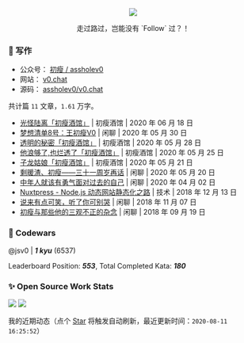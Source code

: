 <div align="center">
  <a href="https://github.com/willin/willin" target="_blank"><img src="https://hits.b3log.org/willin/willin.svg"></a>
  <br>
	<p>走过路过，岂能没有 `Follow` 过？！</p>
</div>

### :notebook: 写作

- 公众号： [初瘦 / assholev0](https://v0.chat/qr.png)
- 网站： [v0.chat](https://v0.chat)
- 源码： [assholev0/v0.chat](https://github.com/assholev0)

共计篇 `11` 文章，`1.61` 万字。

- [光怪陆离「初瘦酒馆」](https://v0.chat/p/long-live/) | 初瘦酒馆 | 2020 年 06 月 18 日
- [梦想清单8号：王初瘦V0](https://v0.chat/p/dream-list/) | 闲聊 | 2020 年 05 月 30 日
- [透明的秘密「初瘦酒馆」](https://v0.chat/p/transparent-secret/) | 初瘦酒馆 | 2020 年 05 月 28 日
- [他浪够了,也烂透了「初瘦酒馆」](https://v0.chat/p/sun-of-beach/) | 初瘦酒馆 | 2020 年 05 月 25 日
- [子龙姑娘「初瘦酒馆」](https://v0.chat/p/zilong-is-a-girl/) | 初瘦酒馆 | 2020 年 05 月 21 日
- [剩暖渣、初瘦——三十一周岁再话](https://v0.chat/p/31st-birth/) | 闲聊 | 2020 年 05 月 20 日
- [中年人就该有勇气面对过去的自己](https://v0.chat/p/hello-lynkco/) | 闲聊 | 2020 年 04 月 02 日
- [Nuxtpress - Node.js 动态网站静态化之路](https://v0.chat/p/nuxtpress/) | 技术 | 2018 年 12 月 13 日
- [说来有点可笑，听了你可别哭](https://v0.chat/p/funny-stories-cant-u-cry/) | 闲聊 | 2018 年 11 月 07 日
- [初瘦与那些他的三观不正的杂念](https://v0.chat/p/assholev0/) | 闲聊 | 2018 年 09 月 19 日


### :punch: Codewars

@jsv0 | ***1 kyu*** (6537)

Leaderboard Position: ***553***, Total Completed Kata: ***180***

### :sparkles: Open Source Work Stats

![](https://github-readme-stats.vercel.app/api?username=willin&show_icons=true&theme=gruvbox) ![](https://github-readme-stats.vercel.app/api/top-langs/?username=willin&layout=compact&theme=gruvbox) 


我的近期动态（点个 [Star](https://github.com/willin/willin) 将触发自动刷新，最近更新时间：`2020-08-11 16:25:52`）

